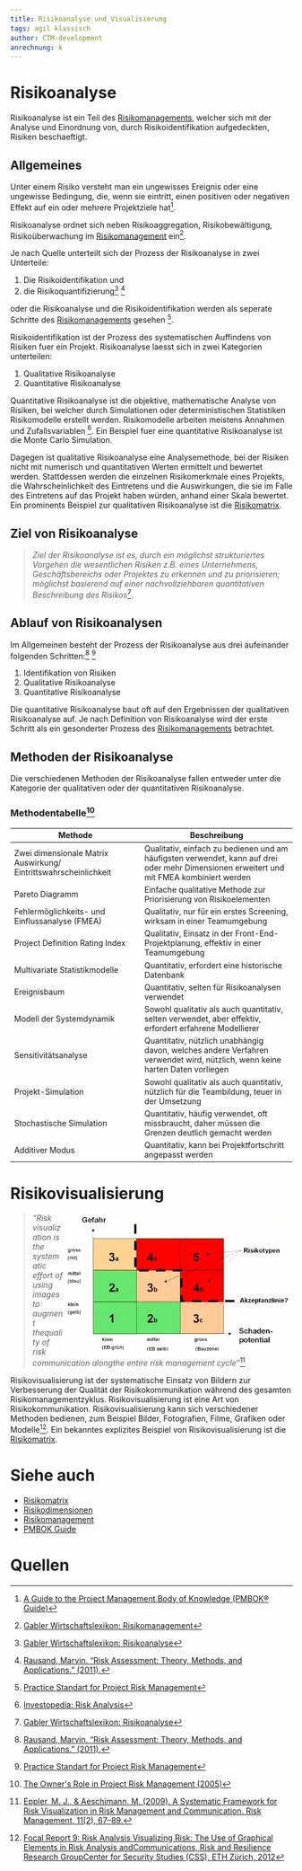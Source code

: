 ```yaml
---
title: Risikoanalyse_und_Visualisierung
tags: agil klassisch
author: CTM-development
anrechnung: k
---
```


# Risikoanalyse

Risikoanalyse ist ein Teil des [Risikomanagements](Risikomanagement.md), welcher sich mit der Analyse und Einordnung von, durch Risikoidentifikation aufgedeckten, Risiken beschaeftigt.

## Allgemeines
Unter einem Risiko versteht man ein ungewisses Ereignis oder eine ungewisse Bedingung, die, wenn sie eintritt, einen positiven oder negativen Effekt auf ein oder mehrere Projektziele hat[^1].

Risikoanalyse ordnet sich neben Risikoaggregation, Risikobewältigung, Risikoüberwachung im [Risikomanagement](Risikomanagement.md) ein[^4].

Je nach Quelle unterteilt sich der Prozess der Risikoanalyse in zwei Unterteile: 
1. Die Risikoidentifikation und 
2. die Risikoquantifizierung[^3] [^5] 

oder die Risikoanalyse und die Risikoidentifikation werden als seperate Schritte des [Risikomanagements](Risikomanagement.md) gesehen [^2].


Risikoidentifikation ist der Prozess des systematischen Auffindens von Risiken fuer ein Projekt.
Risikoanalyse laesst sich in zwei Kategorien unterteilen:
1. Qualitative Risikoanalyse
2. Quantitative Risikoanalyse

Quantitative Risikoanalyse ist die objektive, mathematische Analyse von Risiken, bei welcher durch Simulationen oder deterministischen Statistiken Risikomodelle erstellt werden. Risikomodelle arbeiten meistens Annahmen und Zufallsvariablen [^7]. Ein Beispiel fuer eine quantitative Risikoanalyse ist die Monte Carlo Simulation.

Dagegen ist qualitative Risikoanalyse eine Analysemethode, bei der Risiken nicht mit numerisch und quantitativen Werten ermittelt und bewertet werden. Stattdessen werden die einzelnen Risikomerkmale eines Projekts, die Wahrscheinlichkeit des Eintretens und die Auswirkungen, die sie im Falle des Eintretens auf das Projekt haben würden, anhand einer Skala bewertet. Ein prominents Beispiel zur qualitativen Risikoanalyse ist die [Risikomatrix](Risikomatrix.md).


## Ziel von Risikoanalyse

> _Ziel der Risikoanalyse ist es, durch ein möglichst strukturiertes Vorgehen die wesentlichen Risiken z.B. eines Unternehmens, Geschäftsbereichs oder Projektes zu erkennen und zu priorisieren; möglichst basierend auf einer nachvollziehbaren quantitativen Beschreibung des Risikos_[^3]. 

## Ablauf von Risikoanalysen

Im Allgemeinen besteht der Prozess der Risikoanalyse aus drei aufeinander folgenden Schritten:[^5] [^2]
1. Identifikation von Risiken
2. Qualitative Risikoanalyse
3. Quantitative Risikoanalyse

Die quantitative Risikoanalyse baut oft auf den Ergebnissen der qualitativen Risikoanalyse auf.
Je nach Definition von Risikoanalyse wird der erste Schritt als ein gesonderter Prozess des [Risikomanagements](Risikomanagement.md) betrachtet.

<!-- ![Project Risk Management Process Flow Diagram  [^2]](Risikoanalyse_und_Visualisierung/riskManagement_process.png)
<!-- !{Hier Grafik 3-1 aus [^2] einfuegen.} -->
 <!-- _Project Risk Management Process Flow Diagram_  [^2]. -->

## Methoden der Risikoanalyse
Die verschiedenen Methoden der Risikoanalyse fallen entweder unter die Kategorie der qualitativen oder der quantitativen Risikoanalyse.
<!-- [TODO]: Evtl einige Methoden zur genaueren Erlaeuterung rauspicken -->
<!-- ### Methoden der qualitativen Risikoanalyse

### Methoden der quantitativen Risikoanalyse -->

### Methodentabelle[^6]


| Methode  | Beschreibung |
| ------------- | ------------- |
| Zwei dimensionale Matrix Auswirkung/ Eintrittswahrscheinlichkeit  | Qualitativ, einfach zu bedienen und am häufigsten verwendet, kann auf drei oder mehr Dimensionen erweitert und mit FMEA kombiniert werden  |
| Pareto Diagramm  | Einfache qualitative Methode zur Priorisierung von Risikoelementen  |
| Fehlermöglichkeits- und Einflussanalyse (FMEA) |  Qualitativ, nur für ein erstes Screening, wirksam in einer Teamumgebung  |
|  Project Definition Rating Index  |  Qualitativ, Einsatz in der Front-End-Projektplanung, effektiv in einer Teamumgebung  |
|  Multivariate Statistikmodelle  |  Quantitativ, erfordert eine historische Datenbank  |
|  Ereignisbaum  |  Quantitativ, selten für Risikoanalysen verwendet  |
|  Modell der Systemdynamik  |  Sowohl qualitativ als auch quantitativ, selten verwendet, aber effektiv, erfordert erfahrene Modellierer  |
|  Sensitivitätsanalyse  |  Quantitativ, nützlich unabhängig davon, welches andere Verfahren verwendet wird, nützlich, wenn keine harten Daten vorliegen  |
|  Projekt-Simulation  |  Sowohl qualitativ als auch quantitativ, nützlich für die Teambildung, teuer in der Umsetzung  |
|  Stochastische Simulation  |  Quantitativ, häufig verwendet, oft missbraucht, daher müssen die Grenzen deutlich gemacht werden  |
|  Additiver Modus  |  Quantitativ, kann bei Projektfortschritt angepasst werden  | 


<!-- tabelle von hier zitieren: (https://www.nap.edu/read/11183/chapter/6#39) -->

# Risikovisualisierung
<img align="right" src="./Risikoanalyse_und_Visualisierung/risikovisualisierung.png">

> _“Risk visualization is the systematic effort of using images to augment thequality of risk communication alongthe entire risk management cycle”_[^8]

Risikovisualisierung ist der systematische Einsatz von Bildern zur Verbesserung der Qualität der Risikokommunikation während des gesamten Risikomanagementzyklus. Risikovisualisierung ist eine Art von Risikokommunikation. 
Risikovisualisierung kann sich verschiedener Methoden bedienen, zum Beispiel Bilder, Fotografien, Filme, Grafiken oder Modelle[^9]. Ein bekanntes explizites Beispiel von Risikovisualisierung ist die [Risikomatrix](Risikomatrix.md).

<!-- Add Good/Bad risk vis table from [^8] here!! -->

<!-- ## Limitierungen von Risikoanalysen -->

<!-- [TODO]: Maybe add this chapter later; still needs sources -->




# Siehe auch

* [Risikomatrix](Risikomatrix.md)
* [Risikodimensionen](Risikodimensionen.md)
* [Risikomanagement](Risikomanagement.md)
* [PMBOK Guide](PMBOK_Guide.md)

# Quellen

[^1]: [A Guide to the Project Management Body of Knowledge (PMBOK® Guide)](https://www.pmi.org/pmbok-guide-standards/foundational/PMBOK)
[^2]: [Practice Standart for Project Risk Management](https://www.pmi.org/-/media/pmi/documents/public/pdf/certifications/practice-standard-project-risk-management.pdf?v=1e0b5985-74af-4c57-963c-b91a9af6fecb)
[^3]: [Gabler Wirtschaftslexikon: Risikoanalyse](https://wirtschaftslexikon.gabler.de/definition/risikoanalyse-45109/version-335506)
[^4]: [Gabler Wirtschaftslexikon: Risikomanagement](https://wirtschaftslexikon.gabler.de/definition/risikomanagement-42454)
[^5]: [Rausand, Marvin. “Risk Assessment: Theory, Methods, and Applications.” (2011).](https://www.semanticscholar.org/paper/Risk-Assessment%3A-Theory%2C-Methods%2C-and-Applications-Rausand/ff184e6edb9105c6056a995d6f97b778462201a6)
[^6]: [The Owner's Role in Project Risk Management
(2005)](https://www.nap.edu/catalog/11183/the-owners-role-in-project-risk-management#stats)
[^7]: [Investopedia: Risk Analysis](https://www.investopedia.com/terms/r/risk-analysis.asp)
[^8]: [Eppler, M. J., & Aeschimann, M. (2009). A Systematic Framework for Risk Visualization in Risk Management and Communication. Risk Management, 11(2), 67–89.](http://www.jstor.org/stable/40468432)
[^9]: [Focal Report 9: Risk Analysis Visualizing Risk: The Use of Graphical Elements in Risk Analysis andCommunications, Risk and Resilience Research GroupCenter for Security Studies (CSS), ETH Zürich, 2012](https://www.academia.edu/2094584/Visualizing_Risk_The_Use_of_Graphical_Elements_in_Risk_Analysis_and_Communications)
